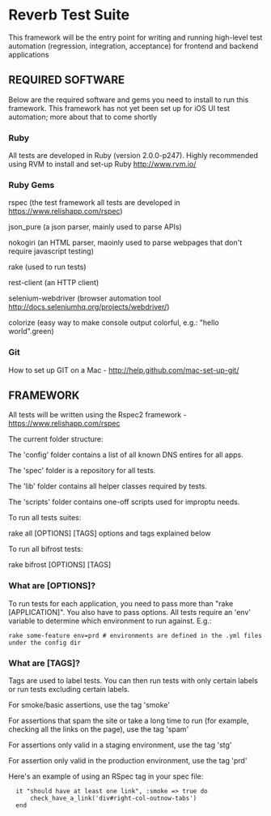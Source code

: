 Reverb Test Suite
=================

This framework will be the entry point for writing and running high-level test automation (regression, integration, acceptance) for frontend and backend applications

## REQUIRED SOFTWARE
Below are the required software and gems you need to install to run this framework. This framework has not yet been set up for iOS UI test automation; more about that to come shortly

### Ruby
All tests are developed in Ruby (version 2.0.0-p247). Highly recommended using RVM to install and set-up Ruby http://www.rvm.io/

### Ruby Gems
rspec (the test framework all tests are developed in https://www.relishapp.com/rspec)

json_pure (a json parser, mainly used to parse APIs)

nokogiri (an HTML parser, maoinly used to parse webpages that don't require javascript testing)

rake (used to run tests)

rest-client (an HTTP client)

selenium-webdriver (browser automation tool http://docs.seleniumhq.org/projects/webdriver/)

colorize (easy way to make console output colorful, e.g.: "hello world".green)

### Git
How to set up GIT on a Mac - http://help.github.com/mac-set-up-git/

## FRAMEWORK 

All tests will be written using the Rspec2 framework - https://www.relishapp.com/rspec

The current folder structure:

The 'config' folder contains a list of all known DNS entires for all apps.

The 'spec' folder is a repository for all tests.

The 'lib' folder contains all helper classes required by tests.

The 'scripts' folder contains one-off scripts used for improptu needs.

To run all tests suites:

   rake all [OPTIONS] [TAGS] options and tags explained below

To run all bifrost tests:

   rake bifrost [OPTIONS] [TAGS]

### What are [OPTIONS]?

To run tests for each application, you need to pass more than "rake [APPLICATION]". You also have to pass options. All tests require an 'env' variable to determine which environment to run against. E.g.:

	rake some-feature env=prd # environments are defined in the .yml files under the config dir

### What are [TAGS]?

Tags are used to label tests. You can then run tests with only certain labels or run tests excluding certain labels.

For smoke/basic assertions, use the tag 'smoke'

For assertions that spam the site or take a long time to run (for example, checking all the links on the page), use the tag 'spam'

For assertions only valid in a staging environment, use the tag 'stg'

For assertion only valid in the production environment, use the tag 'prd'

Here's an example of using an RSpec tag in your spec file:

      it "should have at least one link", :smoke => true do
          check_have_a_link('div#right-col-outnow-tabs')
      end
